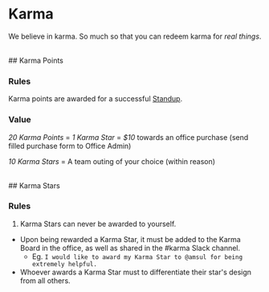 # Karma

We believe in karma. So much so that you can redeem karma for *real things*.


<br />
## Karma Points

### Rules

Karma points are awarded for a successful [Standup](../Standup/README.md).

### Value

*20 Karma Points* = *1 Karma Star* = *$10* towards an office purchase (send filled purchase form to Office Admin)

*10 Karma Stars* = A team outing of your choice (within reason)



<br />
## Karma Stars

### Rules

1. Karma Stars can never be awarded to yourself.
* Upon being rewarded a Karma Star, it must be added to the Karma Board in the office, as well as shared in the #karma Slack channel.
  * Eg. `I would like to award my Karma Star to @amsul for being extremely helpful.`
* Whoever awards a Karma Star must to differentiate their star's design from all others.

